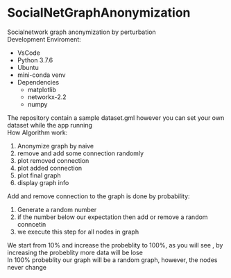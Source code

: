# SocialNetGraphAnonymization
Socialnetwork graph anonymization by perturbation  
Development Enviroment:  

* VsCode
* Python 3.7.6
* Ubuntu
* mini-conda venv
* Dependencies
  * matplotlib
  * networkx-2.2
  * numpy

The repository contain a sample dataset.gml however you can set your own dataset while the app running  
How Algorithm work:  
1. Anonymize graph by naive
1. remove and add some connection randomly
1. plot removed connection
1. plot added connection
1. plot final graph
1. display graph info

Add and remove connection to the graph is done by probability:
1. Generate a random number
1. if the number below our expectation then add or remove a random conncetin
1. we execute this step for all nodes in graph

We start from 10% and increase the probeblity to 100%, as you will see , by increasing the probeblity more data will be lose  
In 100% probeblity our graph will be a random graph, however, the nodes never change 
  
  
